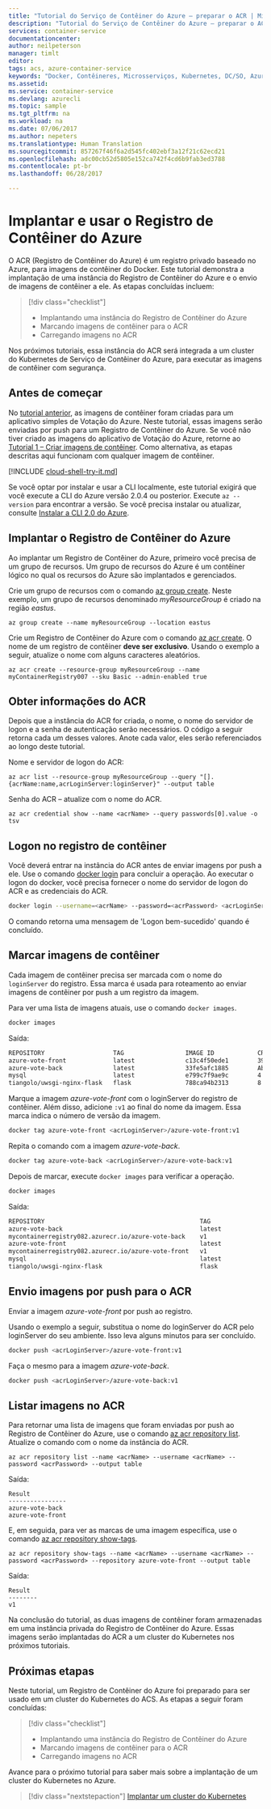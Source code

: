 ```yaml
---
title: "Tutorial do Serviço de Contêiner do Azure – preparar o ACR | Microsoft Docs"
description: "Tutorial do Serviço de Contêiner do Azure – preparar o ACR"
services: container-service
documentationcenter: 
author: neilpeterson
manager: timlt
editor: 
tags: acs, azure-container-service
keywords: "Docker, Contêineres, Microsserviços, Kubernetes, DC/SO, Azure"
ms.assetid: 
ms.service: container-service
ms.devlang: azurecli
ms.topic: sample
ms.tgt_pltfrm: na
ms.workload: na
ms.date: 07/06/2017
ms.author: nepeters
ms.translationtype: Human Translation
ms.sourcegitcommit: 857267f46f6a2d545fc402ebf3a12f21c62ecd21
ms.openlocfilehash: adc00cb52d5805e152ca742f4cd6b9fab3ed3788
ms.contentlocale: pt-br
ms.lasthandoff: 06/28/2017

---
```


# <a name="deploy-and-use-azure-container-registry"></a>Implantar e usar o Registro de Contêiner do Azure

O ACR (Registro de Contêiner do Azure) é um registro privado baseado no Azure, para imagens de contêiner do Docker. Este tutorial demonstra a implantação de uma instância do Registro de Contêiner do Azure e o envio de imagens de contêiner a ele. As etapas concluídas incluem:

> [!div class="checklist"]
> * Implantando uma instância do Registro de Contêiner do Azure
> * Marcando imagens de contêiner para o ACR
> * Carregando imagens no ACR

Nos próximos tutoriais, essa instância do ACR será integrada a um cluster do Kubernetes de Serviço de Contêiner do Azure, para executar as imagens de contêiner com segurança. 

## <a name="before-you-begin"></a>Antes de começar

No [tutorial anterior](./container-service-tutorial-kubernetes-prepare-app.md), as imagens de contêiner foram criadas para um aplicativo simples de Votação do Azure. Neste tutorial, essas imagens serão enviadas por push para um Registro de Contêiner do Azure. Se você não tiver criado as imagens do aplicativo de Votação do Azure, retorne ao [Tutorial 1 – Criar imagens de contêiner](./container-service-tutorial-kubernetes-prepare-app.md). Como alternativa, as etapas descritas aqui funcionam com qualquer imagem de contêiner.

[!INCLUDE [cloud-shell-try-it.md](../../includes/cloud-shell-try-it.md)]

Se você optar por instalar e usar a CLI localmente, este tutorial exigirá que você execute a CLI do Azure versão 2.0.4 ou posterior. Execute `az --version` para encontrar a versão. Se você precisa instalar ou atualizar, consulte [Instalar a CLI 2.0 do Azure]( /cli/azure/install-azure-cli). 

## <a name="deploy-azure-container-registry"></a>Implantar o Registro de Contêiner do Azure

Ao implantar um Registro de Contêiner do Azure, primeiro você precisa de um grupo de recursos. Um grupo de recursos do Azure é um contêiner lógico no qual os recursos do Azure são implantados e gerenciados.

Crie um grupo de recursos com o comando [az group create](/cli/azure/group#create). Neste exemplo, um grupo de recursos denominado *myResourceGroup* é criado na região *eastus*.

```azurecli-interactive
az group create --name myResourceGroup --location eastus
```

Crie um Registro de Contêiner do Azure com o comando [az acr create](/cli/azure/acr#create). O nome de um registro de contêiner **deve ser exclusivo**. Usando o exemplo a seguir, atualize o nome com alguns caracteres aleatórios.

```azurecli-interactive
az acr create --resource-group myResourceGroup --name myContainerRegistry007 --sku Basic --admin-enabled true
```

## <a name="get-acr-information"></a>Obter informações do ACR 

Depois que a instância do ACR for criada, o nome, o nome do servidor de logon e a senha de autenticação serão necessários. O código a seguir retorna cada um desses valores. Anote cada valor, eles serão referenciados ao longo deste tutorial.  

Nome e servidor de logon do ACR:

```azurecli-interactive
az acr list --resource-group myResourceGroup --query "[].{acrName:name,acrLoginServer:loginServer}" --output table
```

Senha do ACR – atualize com o nome do ACR.

```azurecli-interactive
az acr credential show --name <acrName> --query passwords[0].value -o tsv
```

## <a name="container-registry-login"></a>Logon no registro de contêiner

Você deverá entrar na instância do ACR antes de enviar imagens por push a ele. Use o comando [docker login](https://docs.docker.com/engine/reference/commandline/login/) para concluir a operação. Ao executar o logon do docker, você precisa fornecer o nome do servidor de logon do ACR e as credenciais do ACR.

```bash
docker login --username=<acrName> --password=<acrPassword> <acrLoginServer>
```

O comando retorna uma mensagem de 'Logon bem-sucedido' quando é concluído.

## <a name="tag-container-images"></a>Marcar imagens de contêiner

Cada imagem de contêiner precisa ser marcada com o nome do `loginServer` do registro. Essa marca é usada para roteamento ao enviar imagens de contêiner por push a um registro da imagem.

Para ver uma lista de imagens atuais, use o comando `docker images`.

```bash
docker images
```

Saída:

```bash
REPOSITORY                   TAG                 IMAGE ID            CREATED              SIZE
azure-vote-front             latest              c13c4f50ede1        39 seconds ago       716 MB
azure-vote-back              latest              33fe5afc1885        About a minute ago   407 MB
mysql                        latest              e799c7f9ae9c        4 weeks ago          407 MB
tiangolo/uwsgi-nginx-flask   flask               788ca94b2313        8 months ago         694 MB
```

Marque a imagem *azure-vote-front* com o loginServer do registro de contêiner. Além disso, adicione `:v1` ao final do nome da imagem. Essa marca indica o número de versão da imagem.

```bash
docker tag azure-vote-front <acrLoginServer>/azure-vote-front:v1
```

Repita o comando com a imagem *azure-vote-back*.

```bash
docker tag azure-vote-back <acrLoginServer>/azure-vote-back:v1
```

Depois de marcar, execute `docker images` para verificar a operação.

```bash
docker images
```

Saída:

```bash
REPOSITORY                                           TAG                 IMAGE ID            CREATED             SIZE
azure-vote-back                                      latest              a9dace4e1a17        7 minutes ago       407 MB
mycontainerregistry082.azurecr.io/azure-vote-back    v1                  a9dace4e1a17        7 minutes ago       407 MB
azure-vote-front                                     latest              eaf2b9c57e5e        8 minutes ago       716 MB
mycontainerregistry082.azurecr.io/azure-vote-front   v1                  eaf2b9c57e5e        8 minutes ago       716 MB
mysql                                                latest              e799c7f9ae9c        6 weeks ago         407 MB
tiangolo/uwsgi-nginx-flask                           flask               788ca94b2313        8 months ago        694 MB
```

## <a name="push-images-to-acr"></a>Envio imagens por push para o ACR

Enviar a imagem *azure-vote-front* por push ao registro. 

Usando o exemplo a seguir, substitua o nome do loginServer do ACR pelo loginServer do seu ambiente. Isso leva alguns minutos para ser concluído.

```bash
docker push <acrLoginServer>/azure-vote-front:v1
```

Faça o mesmo para a imagem *azure-vote-back*.

```bash
docker push <acrLoginServer>/azure-vote-back:v1
```

## <a name="list-images-in-acr"></a>Listar imagens no ACR 

Para retornar uma lista de imagens que foram enviadas por push ao Registro de Contêiner do Azure, use o comando [az acr repository list](/cli/azure/acr/repository#list). Atualize o comando com o nome da instância do ACR.

```azurecli-interactive
az acr repository list --name <acrName> --username <acrName> --password <acrPassword> --output table
```

Saída:

```azurecli
Result
----------------
azure-vote-back
azure-vote-front
```

E, em seguida, para ver as marcas de uma imagem específica, use o comando [az acr repository show-tags](/cli/azure/acr/repository#show-tags).

```azurecli-interactive
az acr repository show-tags --name <acrName> --username <acrName> --password <acrPassword> --repository azure-vote-front --output table
```

Saída:

```azurecli
Result
--------
v1
```

Na conclusão do tutorial, as duas imagens de contêiner foram armazenadas em uma instância privada do Registro de Contêiner do Azure. Essas imagens serão implantadas do ACR a um cluster do Kubernetes nos próximos tutoriais.

## <a name="next-steps"></a>Próximas etapas

Neste tutorial, um Registro de Contêiner do Azure foi preparado para ser usado em um cluster do Kubernetes do ACS. As etapas a seguir foram concluídas:

> [!div class="checklist"]
> * Implantando uma instância do Registro de Contêiner do Azure
> * Marcando imagens de contêiner para o ACR
> * Carregando imagens no ACR

Avance para o próximo tutorial para saber mais sobre a implantação de um cluster do Kubernetes no Azure.

> [!div class="nextstepaction"]
> [Implantar um cluster do Kubernetes](./container-service-tutorial-kubernetes-deploy-cluster.md)
